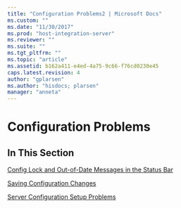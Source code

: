 ```yaml
---
title: "Configuration Problems2 | Microsoft Docs"
ms.custom: ""
ms.date: "11/30/2017"
ms.prod: "host-integration-server"
ms.reviewer: ""
ms.suite: ""
ms.tgt_pltfrm: ""
ms.topic: "article"
ms.assetid: b162a411-e4ed-4a75-9c66-f76cd0230e45
caps.latest.revision: 4
author: "gplarsen"
ms.author: "hisdocs; plarsen"
manager: "anneta"
---
```

# Configuration Problems
## In This Section  
 [Config Lock and Out-of-Date Messages in the Status Bar](../core/config-lock-and-out-of-date-messages-in-the-status-bar1.md)  
  
 [Saving Configuration Changes](../core/saving-configuration-changes2.md)  
  
 [Server Configuration Setup Problems](../core/server-configuration-setup-problems2.md)